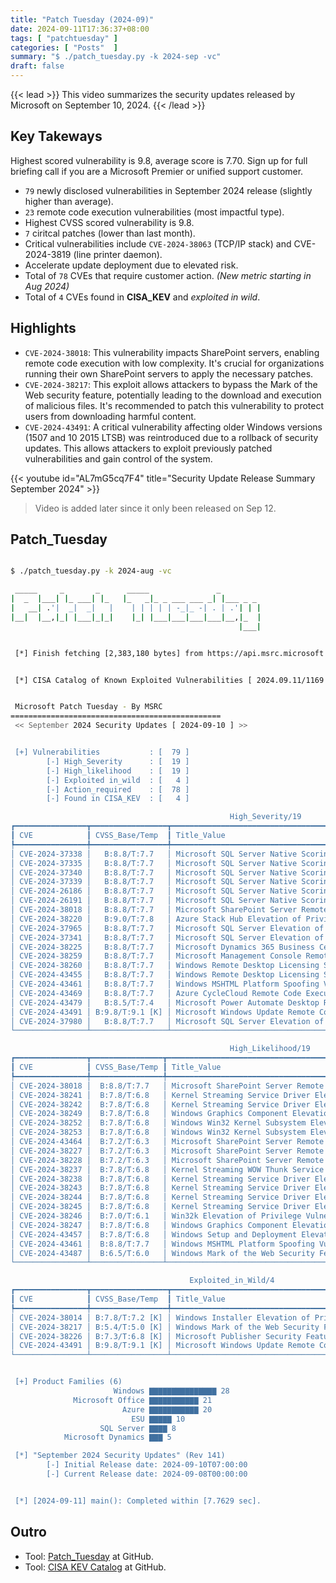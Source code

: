 ```yaml
---
title: "Patch Tuesday (2024-09)"
date: 2024-09-11T17:36:37+08:00
tags: [ "patchtuesday" ]
categories: [ "Posts"  ]
summary: "$ ./patch_tuesday.py -k 2024-sep -vc"
draft: false
---
```

{{< lead >}}
This video summarizes the security updates released by Microsoft on September 10, 2024.
{{< /lead >}}

## Key Takeways

Highest scored vulnerability is 9.8, average score is 7.70.
Sign up for full briefing call if you are a Microsoft Premier or unified support customer.


 - `79` newly disclosed vulnerabilities in September 2024 release (slightly higher than average).
 - `23` remote code execution vulnerabilities (most impactful type).
 - Highest CVSS scored vulnerability is 9.8.
 - `7` ciritcal patches (lower than last month).
 - Critical vulnerabilities include `CVE-2024-38063` (TCP/IP stack) and CVE-2024-3819 (line printer daemon).
 - Accelerate update deployment due to elevated risk.
 - Total of `78` CVEs that require customer action. *(New metric starting in Aug 2024)*
 - Total of `4` CVEs found in **CISA_KEV** and *exploited in wild*. 

## Highlights

 - `CVE-2024-38018`: This vulnerability impacts SharePoint servers, enabling remote code execution with low complexity. It's crucial for organizations running their own SharePoint servers to apply the necessary patches.
 - `CVE-2024-38217`: This exploit allows attackers to bypass the Mark of the Web security feature, potentially leading to the download and execution of malicious files. It's recommended to patch this vulnerability to protect users from downloading harmful content.
 - `CVE-2024-43491`: A critical vulnerability affecting older Windows versions (1507 and 10 2015 LTSB) was reintroduced due to a rollback of security updates. This allows attackers to exploit previously patched vulnerabilities and gain control of the system. 

{{< youtube id="AL7mG5cq7F4" title="Security Update Release Summary September 2024" >}}

> Video is added later since it only been released on Sep 12. 

## Patch_Tuesday


```bash

$ ./patch_tuesday.py -k 2024-aug -vc

 _____     _       _      _____               _
|  _  |___| |_ ___| |_   |_   _|_ _ ___ ___ _| |___ _ _
|   __| .'|  _|  _|   |    | | | | | -_|_ -| . | .'| | |
|__|  |__,|_| |___|_|_|    |_| |___|___|___|___|__,|_  |
                                                   |___|


 [*] Finish fetching [2,383,180 bytes] from https://api.msrc.microsoft.com/cvrf/v3.0/cvrf/2024-sep


 [*] CISA Catalog of Known Exploited Vulnerabilities [ 2024.09.11/1169 ]


 Microsoft Patch Tuesday - By MSRC
===============================================
 << September 2024 Security Updates [ 2024-09-10 ] >>


 [+] Vulnerabilities           : [  79 ]
        [-] High_Severity      : [  19 ]
        [-] High_likelihood    : [  19 ]
        [-] Exploited in_wild  : [   4 ]
        [-] Action_required    : [  78 ]
        [-] Found in CISA_KEV  : [   4 ]

                                                 High_Severity/19
┏━━━━━━━━━━━━━━━━┳━━━━━━━━━━━━━━━━━┳━━━━━━━━━━━━━━━━━━━━━━━━━━━━━━━━━━━━━━━━━━━━━━━━━━━━━━━━━━━━━━━━━━━━━━━━━━━━━━┓
┃ CVE            ┃ CVSS_Base/Temp  ┃ Title_Value                                                                  ┃
┡━━━━━━━━━━━━━━━━╇━━━━━━━━━━━━━━━━━╇━━━━━━━━━━━━━━━━━━━━━━━━━━━━━━━━━━━━━━━━━━━━━━━━━━━━━━━━━━━━━━━━━━━━━━━━━━━━━━┩
│ CVE-2024-37338 │   B:8.8/T:7.7   │ Microsoft SQL Server Native Scoring Remote Code Execution Vulnerability      │
│ CVE-2024-37335 │   B:8.8/T:7.7   │ Microsoft SQL Server Native Scoring Remote Code Execution Vulnerability      │
│ CVE-2024-37340 │   B:8.8/T:7.7   │ Microsoft SQL Server Native Scoring Remote Code Execution Vulnerability      │
│ CVE-2024-37339 │   B:8.8/T:7.7   │ Microsoft SQL Server Native Scoring Remote Code Execution Vulnerability      │
│ CVE-2024-26186 │   B:8.8/T:7.7   │ Microsoft SQL Server Native Scoring Remote Code Execution Vulnerability      │
│ CVE-2024-26191 │   B:8.8/T:7.7   │ Microsoft SQL Server Native Scoring Remote Code Execution Vulnerability      │
│ CVE-2024-38018 │   B:8.8/T:7.7   │ Microsoft SharePoint Server Remote Code Execution Vulnerability              │
│ CVE-2024-38220 │   B:9.0/T:7.8   │ Azure Stack Hub Elevation of Privilege Vulnerability                         │
│ CVE-2024-37965 │   B:8.8/T:7.7   │ Microsoft SQL Server Elevation of Privilege Vulnerability                    │
│ CVE-2024-37341 │   B:8.8/T:7.7   │ Microsoft SQL Server Elevation of Privilege Vulnerability                    │
│ CVE-2024-38225 │   B:8.8/T:7.7   │ Microsoft Dynamics 365 Business Central Elevation of Privilege Vulnerability │
│ CVE-2024-38259 │   B:8.8/T:7.7   │ Microsoft Management Console Remote Code Execution Vulnerability             │
│ CVE-2024-38260 │   B:8.8/T:7.7   │ Windows Remote Desktop Licensing Service Remote Code Execution Vulnerability │
│ CVE-2024-43455 │   B:8.8/T:7.7   │ Windows Remote Desktop Licensing Service Spoofing Vulnerability              │
│ CVE-2024-43461 │   B:8.8/T:7.7   │ Windows MSHTML Platform Spoofing Vulnerability                               │
│ CVE-2024-43469 │   B:8.8/T:7.7   │ Azure CycleCloud Remote Code Execution Vulnerability                         │
│ CVE-2024-43479 │   B:8.5/T:7.4   │ Microsoft Power Automate Desktop Remote Code Execution Vulnerability         │
│ CVE-2024-43491 │ B:9.8/T:9.1 [K] │ Microsoft Windows Update Remote Code Execution Vulnerability                 │
│ CVE-2024-37980 │   B:8.8/T:7.7   │ Microsoft SQL Server Elevation of Privilege Vulnerability                    │
└────────────────┴─────────────────┴──────────────────────────────────────────────────────────────────────────────┘

                                                 High_Likelihood/19
┏━━━━━━━━━━━━━━━━┳━━━━━━━━━━━━━━━━┳━━━━━━━━━━━━━━━━━━━━━━━━━━━━━━━━━━━━━━━━━━━━━━━━━━━━━━━━━━━━━━━━━━━━━━━━━━━━━━━━┓
┃ CVE            ┃ CVSS_Base/Temp ┃ Title_Value                                                                    ┃
┡━━━━━━━━━━━━━━━━╇━━━━━━━━━━━━━━━━╇━━━━━━━━━━━━━━━━━━━━━━━━━━━━━━━━━━━━━━━━━━━━━━━━━━━━━━━━━━━━━━━━━━━━━━━━━━━━━━━━┩
│ CVE-2024-38018 │  B:8.8/T:7.7   │ Microsoft SharePoint Server Remote Code Execution Vulnerability                │
│ CVE-2024-38241 │  B:7.8/T:6.8   │ Kernel Streaming Service Driver Elevation of Privilege Vulnerability           │
│ CVE-2024-38242 │  B:7.8/T:6.8   │ Kernel Streaming Service Driver Elevation of Privilege Vulnerability           │
│ CVE-2024-38249 │  B:7.8/T:6.8   │ Windows Graphics Component Elevation of Privilege Vulnerability                │
│ CVE-2024-38252 │  B:7.8/T:6.8   │ Windows Win32 Kernel Subsystem Elevation of Privilege Vulnerability            │
│ CVE-2024-38253 │  B:7.8/T:6.8   │ Windows Win32 Kernel Subsystem Elevation of Privilege Vulnerability            │
│ CVE-2024-43464 │  B:7.2/T:6.3   │ Microsoft SharePoint Server Remote Code Execution Vulnerability                │
│ CVE-2024-38227 │  B:7.2/T:6.3   │ Microsoft SharePoint Server Remote Code Execution Vulnerability                │
│ CVE-2024-38228 │  B:7.2/T:6.3   │ Microsoft SharePoint Server Remote Code Execution Vulnerability                │
│ CVE-2024-38237 │  B:7.8/T:6.8   │ Kernel Streaming WOW Thunk Service Driver Elevation of Privilege Vulnerability │
│ CVE-2024-38238 │  B:7.8/T:6.8   │ Kernel Streaming Service Driver Elevation of Privilege Vulnerability           │
│ CVE-2024-38243 │  B:7.8/T:6.8   │ Kernel Streaming Service Driver Elevation of Privilege Vulnerability           │
│ CVE-2024-38244 │  B:7.8/T:6.8   │ Kernel Streaming Service Driver Elevation of Privilege Vulnerability           │
│ CVE-2024-38245 │  B:7.8/T:6.8   │ Kernel Streaming Service Driver Elevation of Privilege Vulnerability           │
│ CVE-2024-38246 │  B:7.0/T:6.1   │ Win32k Elevation of Privilege Vulnerability                                    │
│ CVE-2024-38247 │  B:7.8/T:6.8   │ Windows Graphics Component Elevation of Privilege Vulnerability                │
│ CVE-2024-43457 │  B:7.8/T:6.8   │ Windows Setup and Deployment Elevation of Privilege Vulnerability              │
│ CVE-2024-43461 │  B:8.8/T:7.7   │ Windows MSHTML Platform Spoofing Vulnerability                                 │
│ CVE-2024-43487 │  B:6.5/T:6.0   │ Windows Mark of the Web Security Feature Bypass Vulnerability                  │
└────────────────┴────────────────┴────────────────────────────────────────────────────────────────────────────────┘

                                        Exploited_in_Wild/4
┏━━━━━━━━━━━━━━━━┳━━━━━━━━━━━━━━━━━┳━━━━━━━━━━━━━━━━━━━━━━━━━━━━━━━━━━━━━━━━━━━━━━━━━━━━━━━━━━━━━━━┓
┃ CVE            ┃ CVSS_Base/Temp  ┃ Title_Value                                                   ┃
┡━━━━━━━━━━━━━━━━╇━━━━━━━━━━━━━━━━━╇━━━━━━━━━━━━━━━━━━━━━━━━━━━━━━━━━━━━━━━━━━━━━━━━━━━━━━━━━━━━━━━┩
│ CVE-2024-38014 │ B:7.8/T:7.2 [K] │ Windows Installer Elevation of Privilege Vulnerability        │
│ CVE-2024-38217 │ B:5.4/T:5.0 [K] │ Windows Mark of the Web Security Feature Bypass Vulnerability │
│ CVE-2024-38226 │ B:7.3/T:6.8 [K] │ Microsoft Publisher Security Feature Bypass Vulnerability     │
│ CVE-2024-43491 │ B:9.8/T:9.1 [K] │ Microsoft Windows Update Remote Code Execution Vulnerability  │
└────────────────┴─────────────────┴───────────────────────────────────────────────────────────────┘


 [+] Product Families (6)
                       Windows ▇▇▇▇▇▇▇▇▇▇▇▇▇▇▇ 28
              Microsoft Office ▇▇▇▇▇▇▇▇▇▇▇ 21
                         Azure ▇▇▇▇▇▇▇▇▇▇▇ 20
                           ESU ▇▇▇▇▇ 10
                    SQL Server ▇▇▇▇ 8
            Microsoft Dynamics ▇▇▇ 5

 [*] "September 2024 Security Updates" (Rev 141)
        [-] Initial Release date: 2024-09-10T07:00:00
        [-] Current Release date: 2024-09-08T00:00:00


 [*] [2024-09-11] main(): Completed within [7.7629 sec].

```

## Outro

 - Tool: [Patch_Tuesday](https://github.com/myseq/ms_patch_tuesday) at GitHub.
 - Tool: [CISA KEV Catalog](https://github.com/myseq/kev-catalog) at GitHub.


